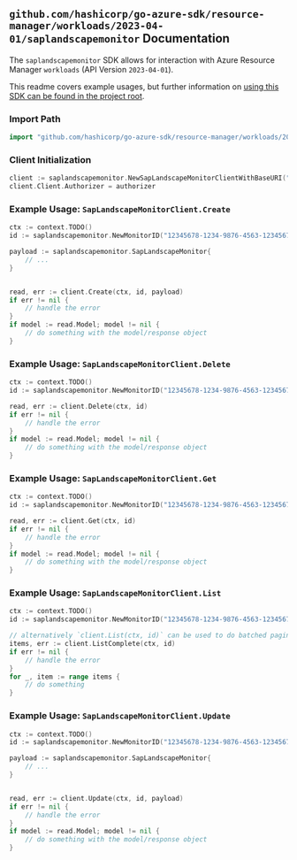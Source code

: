 
## `github.com/hashicorp/go-azure-sdk/resource-manager/workloads/2023-04-01/saplandscapemonitor` Documentation

The `saplandscapemonitor` SDK allows for interaction with Azure Resource Manager `workloads` (API Version `2023-04-01`).

This readme covers example usages, but further information on [using this SDK can be found in the project root](https://github.com/hashicorp/go-azure-sdk/tree/main/docs).

### Import Path

```go
import "github.com/hashicorp/go-azure-sdk/resource-manager/workloads/2023-04-01/saplandscapemonitor"
```


### Client Initialization

```go
client := saplandscapemonitor.NewSapLandscapeMonitorClientWithBaseURI("https://management.azure.com")
client.Client.Authorizer = authorizer
```


### Example Usage: `SapLandscapeMonitorClient.Create`

```go
ctx := context.TODO()
id := saplandscapemonitor.NewMonitorID("12345678-1234-9876-4563-123456789012", "example-resource-group", "monitorName")

payload := saplandscapemonitor.SapLandscapeMonitor{
	// ...
}


read, err := client.Create(ctx, id, payload)
if err != nil {
	// handle the error
}
if model := read.Model; model != nil {
	// do something with the model/response object
}
```


### Example Usage: `SapLandscapeMonitorClient.Delete`

```go
ctx := context.TODO()
id := saplandscapemonitor.NewMonitorID("12345678-1234-9876-4563-123456789012", "example-resource-group", "monitorName")

read, err := client.Delete(ctx, id)
if err != nil {
	// handle the error
}
if model := read.Model; model != nil {
	// do something with the model/response object
}
```


### Example Usage: `SapLandscapeMonitorClient.Get`

```go
ctx := context.TODO()
id := saplandscapemonitor.NewMonitorID("12345678-1234-9876-4563-123456789012", "example-resource-group", "monitorName")

read, err := client.Get(ctx, id)
if err != nil {
	// handle the error
}
if model := read.Model; model != nil {
	// do something with the model/response object
}
```


### Example Usage: `SapLandscapeMonitorClient.List`

```go
ctx := context.TODO()
id := saplandscapemonitor.NewMonitorID("12345678-1234-9876-4563-123456789012", "example-resource-group", "monitorName")

// alternatively `client.List(ctx, id)` can be used to do batched pagination
items, err := client.ListComplete(ctx, id)
if err != nil {
	// handle the error
}
for _, item := range items {
	// do something
}
```


### Example Usage: `SapLandscapeMonitorClient.Update`

```go
ctx := context.TODO()
id := saplandscapemonitor.NewMonitorID("12345678-1234-9876-4563-123456789012", "example-resource-group", "monitorName")

payload := saplandscapemonitor.SapLandscapeMonitor{
	// ...
}


read, err := client.Update(ctx, id, payload)
if err != nil {
	// handle the error
}
if model := read.Model; model != nil {
	// do something with the model/response object
}
```
